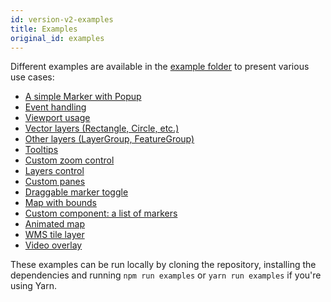 ```yaml
---
id: version-v2-examples
title: Examples
original_id: examples
---
```


Different examples are available in the [example folder](https://github.com/PaulLeCam/react-leaflet/tree/master/example) to present various use cases:

- [A simple Marker with Popup](https://github.com/PaulLeCam/react-leaflet/blob/master/example/components/simple.js)
- [Event handling](https://github.com/PaulLeCam/react-leaflet/blob/master/example/components/events.js)
- [Viewport usage](https://github.com/PaulLeCam/react-leaflet/blob/master/example/components/viewport.js)
- [Vector layers (Rectangle, Circle, etc.)](https://github.com/PaulLeCam/react-leaflet/blob/master/example/components/vector-layers.js)
- [Other layers (LayerGroup, FeatureGroup)](https://github.com/PaulLeCam/react-leaflet/blob/master/example/components/other-layers.js)
- [Tooltips](https://github.com/PaulLeCam/react-leaflet/blob/master/example/components/tooltip.js)
- [Custom zoom control](https://github.com/PaulLeCam/react-leaflet/blob/master/example/components/zoom-control.js)
- [Layers control](https://github.com/PaulLeCam/react-leaflet/blob/master/example/components/layers-control.js)
- [Custom panes](https://github.com/PaulLeCam/react-leaflet/blob/master/example/components/pane.js)
- [Draggable marker toggle](https://github.com/PaulLeCam/react-leaflet/blob/master/example/components/draggable-marker.js)
- [Map with bounds](https://github.com/PaulLeCam/react-leaflet/blob/master/example/components/bounds.js)
- [Custom component: a list of markers](https://github.com/PaulLeCam/react-leaflet/blob/master/example/components/custom-component.js)
- [Animated map](https://github.com/PaulLeCam/react-leaflet/blob/master/example/components/animate.js)
- [WMS tile layer](https://github.com/PaulLeCam/react-leaflet/blob/master/example/components/wms-tile-layer.js)
- [Video overlay](https://github.com/PaulLeCam/react-leaflet/blob/master/example/components/video-overlay.js)

These examples can be run locally by cloning the repository, installing the dependencies and running `npm run examples` or `yarn run examples` if you're using Yarn.
